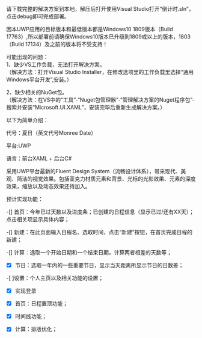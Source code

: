 请下载完整的解决方案到本地，解压后打开使用Visual Studio打开“倒计时.sln”，点击debug即可完成部署。  

因本UWP应用的目标版本和最低版本都是Windows10 1809版本（Build 17763）,所以部署前请确保Windows10版本已升级到1809或以上的版本，1803（Build 17134）及之前的版本将不受支持！  



可能出现的问题：  
1、缺少VS工作负载，无法打开解决方案。  
（解决方法：打开Visual Studio Installer，在修改选项里的工作负载里选择“通用Windows平台开发”,安装。）  

2、缺少相关的NuGet包。  
（解决方法：在VS中的“工具”-“Nuget包管理器”-“管理解决方案的Nuget程序包”-搜索并安装“Microsoft.UI.XAML”，安装完毕后重新生成解决方案。）  
  
    
    
以下为简单介绍：  

代号：夏日（英文代号Monree Date）  

平台:UWP

语言：前台XAML + 后台C#  

采用UWP平台最新的Fluent Design System（流畅设计体系），带来现代、美观、简洁的视觉效果。包括亚克力材质元素和背景、光标的光影效果、元素的深度效果，缩放以及动态效果还待加入。  


预计实现功能：  

-[] 首页：今年已过天数以及进度条；已创建的日程信息（显示已过/还有XX天）；点击相关项显示具体内容；

-[] 新建：在此页面输入日程名、选取时间，点击“新建”按钮，在首页完成日程的新建；

-[] 计算：选取一个开始日期和一个结束日期，计算两者相差的天数等；

-[x] 节日：选取一年内的一些重要节日，显示当天距离所显示节日的日数差；

-[ ]设置：个人主页以及相关功能的设置；  

-[x] 实现登录  

-[x] 首页：日程置顶功能；  

-[x] 时间线功能；  

-[x] 计算：排版优化；  

